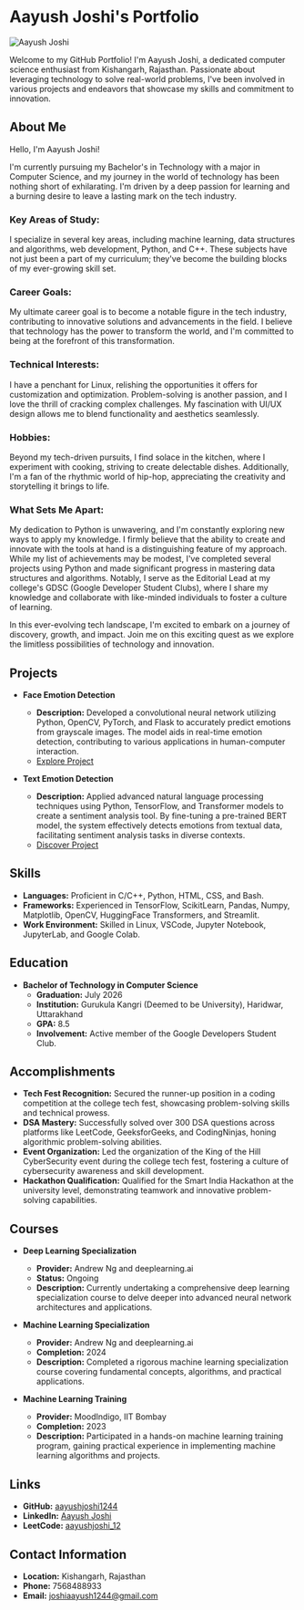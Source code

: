 # Aayush Joshi's Portfolio

<!-- Insert Your Photo Here -->
![Aayush Joshi](assets/profile.jpg) 

Welcome to my GitHub Portfolio! I'm Aayush Joshi, a dedicated computer science enthusiast from Kishangarh, Rajasthan. Passionate about leveraging technology to solve real-world problems, I've been involved in various projects and endeavors that showcase my skills and commitment to innovation.

## About Me
Hello, I'm Aayush Joshi!

I'm currently pursuing my Bachelor's in Technology with a major in Computer Science, and my journey in the world of technology has been nothing short of exhilarating. I'm driven by a deep passion for learning and a burning desire to leave a lasting mark on the tech industry.

### Key Areas of Study:

I specialize in several key areas, including machine learning, data structures and algorithms, web development, Python, and C++. These subjects have not just been a part of my curriculum; they've become the building blocks of my ever-growing skill set.

### Career Goals:

My ultimate career goal is to become a notable figure in the tech industry, contributing to innovative solutions and advancements in the field. I believe that technology has the power to transform the world, and I'm committed to being at the forefront of this transformation.

### Technical Interests:

I have a penchant for Linux, relishing the opportunities it offers for customization and optimization. Problem-solving is another passion, and I love the thrill of cracking complex challenges. My fascination with UI/UX design allows me to blend functionality and aesthetics seamlessly.

### Hobbies:

Beyond my tech-driven pursuits, I find solace in the kitchen, where I experiment with cooking, striving to create delectable dishes. Additionally, I'm a fan of the rhythmic world of hip-hop, appreciating the creativity and storytelling it brings to life.

### What Sets Me Apart:

My dedication to Python is unwavering, and I'm constantly exploring new ways to apply my knowledge. I firmly believe that the ability to create and innovate with the tools at hand is a distinguishing feature of my approach. While my list of achievements may be modest, I've completed several projects using Python and made significant progress in mastering data structures and algorithms. Notably, I serve as the Editorial Lead at my college's GDSC (Google Developer Student Clubs), where I share my knowledge and collaborate with like-minded individuals to foster a culture of learning.

In this ever-evolving tech landscape, I'm excited to embark on a journey of discovery, growth, and impact. Join me on this exciting quest as we explore the limitless possibilities of technology and innovation.

## Projects
- **Face Emotion Detection**
  - **Description:** Developed a convolutional neural network utilizing Python, OpenCV, PyTorch, and Flask to accurately predict emotions from grayscale images. The model aids in real-time emotion detection, contributing to various applications in human-computer interaction.
  - [Explore Project](#)

- **Text Emotion Detection**
  - **Description:** Applied advanced natural language processing techniques using Python, TensorFlow, and Transformer models to create a sentiment analysis tool. By fine-tuning a pre-trained BERT model, the system effectively detects emotions from textual data, facilitating sentiment analysis tasks in diverse contexts.
  - [Discover Project](#)

## Skills
- **Languages:** Proficient in C/C++, Python, HTML, CSS, and Bash.
- **Frameworks:** Experienced in TensorFlow, ScikitLearn, Pandas, Numpy, Matplotlib, OpenCV, HuggingFace Transformers, and Streamlit.
- **Work Environment:** Skilled in Linux, VSCode, Jupyter Notebook, JupyterLab, and Google Colab.

## Education
- **Bachelor of Technology in Computer Science**
  - **Graduation:** July 2026
  - **Institution:** Gurukula Kangri (Deemed to be University), Haridwar, Uttarakhand
  - **GPA:** 8.5
  - **Involvement:** Active member of the Google Developers Student Club.

## Accomplishments
- **Tech Fest Recognition:** Secured the runner-up position in a coding competition at the college tech fest, showcasing problem-solving skills and technical prowess.
- **DSA Mastery:** Successfully solved over 300 DSA questions across platforms like LeetCode, GeeksforGeeks, and CodingNinjas, honing algorithmic problem-solving abilities.
- **Event Organization:** Led the organization of the King of the Hill CyberSecurity event during the college tech fest, fostering a culture of cybersecurity awareness and skill development.
- **Hackathon Qualification:** Qualified for the Smart India Hackathon at the university level, demonstrating teamwork and innovative problem-solving capabilities.

## Courses
- **Deep Learning Specialization**
  - **Provider:** Andrew Ng and deeplearning.ai
  - **Status:** Ongoing
  - **Description:** Currently undertaking a comprehensive deep learning specialization course to delve deeper into advanced neural network architectures and applications.

- **Machine Learning Specialization**
  - **Provider:** Andrew Ng and deeplearning.ai
  - **Completion:** 2024
  - **Description:** Completed a rigorous machine learning specialization course covering fundamental concepts, algorithms, and practical applications.

- **Machine Learning Training**
  - **Provider:** MoodIndigo, IIT Bombay
  - **Completion:** 2023
  - **Description:** Participated in a hands-on machine learning training program, gaining practical experience in implementing machine learning algorithms and projects.

## Links
- **GitHub:** [aayushjoshi1244](https://github.com/aayushjoshi1244)
- **LinkedIn:** [Aayush Joshi](https://www.linkedin.com/in/aayushjoshi1244)
- **LeetCode:** [aayushjoshi_12](https://leetcode.com.aayushjoshi_12)


## Contact Information
- **Location:** Kishangarh, Rajasthan
- **Phone:** 7568488933
- **Email:** joshiaayush1244@gmail.com

